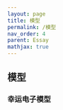 ```yaml
---
layout: page
title: 模型
permalink: /模型
nav_order: 4
parent: Essay
mathjax: true
---
```


## 模型

### 幸运电子模型


